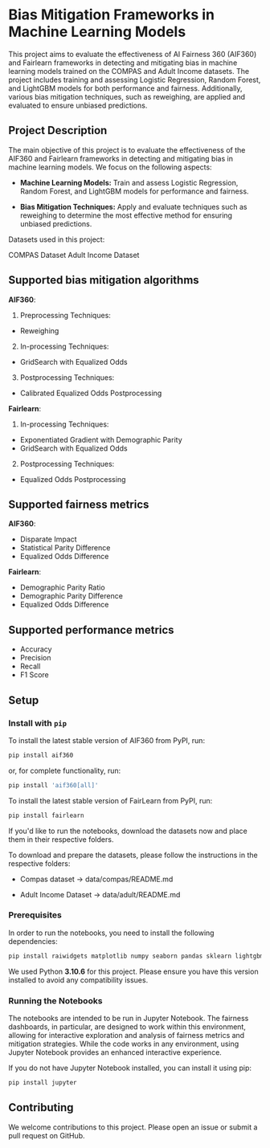 # Bias Mitigation Frameworks in Machine Learning Models

This project aims to evaluate the effectiveness of AI Fairness 360 (AIF360) and Fairlearn frameworks in detecting and mitigating bias in machine learning models trained on the COMPAS and Adult Income datasets. The project includes training and assessing Logistic Regression, Random Forest, and LightGBM models for both performance and fairness. Additionally, various bias mitigation techniques, such as reweighing, are applied and evaluated to ensure unbiased predictions.

## Project Description

The main objective of this project is to evaluate the effectiveness of the AIF360 and Fairlearn frameworks in detecting and mitigating bias in machine learning models. We focus on the following aspects:

- **Machine Learning Models:** Train and assess Logistic Regression, Random Forest, and LightGBM models for performance and fairness.

- **Bias Mitigation Techniques:** Apply and evaluate techniques such as reweighing to determine the most effective method for ensuring unbiased predictions.

  
Datasets used in this project:

COMPAS Dataset
Adult Income Dataset


## Supported bias mitigation algorithms

**AIF360**:

1. Preprocessing Techniques:

* Reweighing

2. In-processing Techniques:

* GridSearch with Equalized Odds
  
3. Postprocessing Techniques:

* Calibrated Equalized Odds Postprocessing

  
**Fairlearn**:

1. In-processing Techniques:

* Exponentiated Gradient with Demographic Parity
* GridSearch with Equalized Odds

2. Postprocessing Techniques:

* Equalized Odds Postprocessing

## Supported fairness metrics

**AIF360**:

* Disparate Impact
* Statistical Parity Difference
* Equalized Odds Difference

**Fairlearn**:

* Demographic Parity Ratio
* Demographic Parity Difference
* Equalized Odds Difference

## Supported performance metrics

* Accuracy
* Precision
* Recall
* F1 Score


## Setup


### Install with `pip`

To install the latest stable version of AIF360 from PyPI, run:

```bash
pip install aif360
```

or, for complete functionality, run:

```bash
pip install 'aif360[all]'
```

To install the latest stable version of FairLearn from PyPI, run:

```bash
pip install fairlearn
```


If you'd like to run the notebooks, download the datasets now and place them in
their respective folders.

To download and prepare the datasets, please follow the instructions in the respective folders:

- Compas dataset -> data/compas/README.md

- Adult Income Dataset -> data/adult/README.md

### Prerequisites

In order to run the notebooks, you need to install the following dependencies:

```bash
pip install raiwidgets matplotlib numpy seaborn pandas sklearn lightgbm
```

We used Python **3.10.6** for this project. Please ensure you have this version installed to avoid any compatibility issues.

### Running the Notebooks

The notebooks are intended to be run in Jupyter Notebook. The fairness dashboards, in particular, are designed to work within this environment, allowing for interactive exploration and analysis of fairness metrics and mitigation strategies. While the code works in any environment, using Jupyter Notebook provides an enhanced interactive experience.

If you do not have Jupyter Notebook installed, you can install it using pip:

```bash
pip install jupyter
```

## Contributing

We welcome contributions to this project. Please open an issue or submit a pull request on GitHub.

